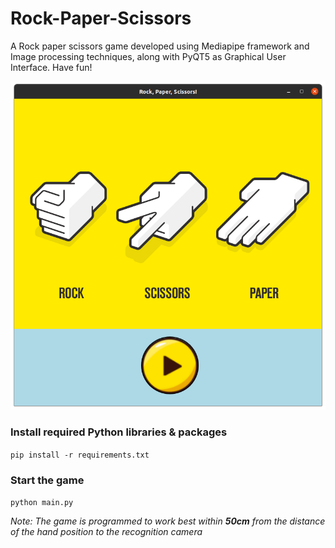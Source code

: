 # Rock-Paper-Scissors
A Rock paper scissors game developed using Mediapipe framework and Image processing techniques, along with PyQT5 as Graphical User Interface. Have fun!
  
<a href="https://youtu.be/FHiklPxEPu0"><img src="images/thumbnail.png"></a>
### Install required Python libraries & packages
`pip install -r requirements.txt`
### Start the game
`python main.py`  
  
*Note: The game is programmed to work best within **50cm** from the distance of the hand position to the recognition camera*
